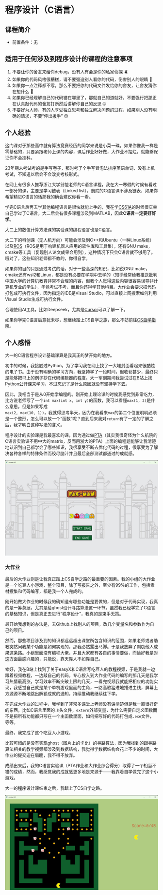 # 程序设计（C语言）
## 课程简介
- 前置条件：无

## 适用于任何涉及到程序设计的课程的注意事项
1. 不要让你的舍友来给你debug，没有人有会是你的私家侦探 🪲
2. 如果你的代码风格很糟糕，请不要强迫别人看你的代码，伤害别人的眼睛 👀
3. 如果你一点注释都不写，那么不要把你的代码文件发给你的舍友，让舍友猜你在想什么 🤔
4. 如果你已经理解自己的代码错在哪里了，那就自己知道就好，不要强行把那正在认真敲代码的舍友打断然后讲解你自己的反思 🤐
5. 不要好为人师，有的人享受独立思考和独立解决问题的过程，如果别人没有明确的请求，不要“伸出援手” 😑

## 个人经验
这门课对于那些高中就有算法竞赛经历的同学来说是小菜一碟，如果你像我一样是零基础的，只要紧跟老师上课的内容，课后作业好好做，大作业不摆烂，就能够保证你不会挂科。

23年期末考试考的是手写卷子，那时考了个手写冒泡法排序英语单词，没有上机考试，不知道以后会不会改变考核形式。

在网上有很多人推荐浙江大学翁恺老师的C语言课程，我在大一寒假的时候有看过一部分的课，主要是学习链表（Linked list），航院的C语言课不涉及链表，如果你希望精进C语言的话那我的确会建议你看一看。

学完C语言后再去学其他编程语言是很快就能上手的，我在学[CS61A](https://cs61a.org/)的时候很庆幸自己学过了C语言，大二后会有很多课程涉及到MATLAB，因此**C语言一定要好好学**。

大二上的数值计算方法课的实验课的编程语言也是C语言。

大二下的科创课（无人机方向）可能会涉及到C++和Ubuntu（一种Linux系统）以及[ROS](http://dev.ros2.fishros.com/)（ROS是用于构建机器人应用的软件库和工具集），还有GNU make，cmake等工具（复现别人论文成果会用到），这种情况下只会C语言就不够用了。哦对了，这些知识老师都不教的，你得自学。

如果你的目的只是通过考试的话，对于一些高深的知识，比如说GNU make，cmake还有wsl2和Linux，都是没有必要在学期中去学的（知乎经常给我推送批判中国大学的计算机教育非常不合理的内容，但我个人觉得这些内容很容易误导非计算机专业的学生），毕竟考试不考，而且你还得学其他科目。大作业会要求把代码打包成可执行文件，因为指定的IDE是Visual Studio，可以直接上网搜索如何利用Visual Studio生成可执行文件。

合理使用AI工具，比如Deepseek，尤其是[Cursor](https://cursor.com/cn)可以了解一下。

如果你学完C语言后意犹未尽，想继续踏上CS自学之旅，那么不妨前往[CS自学指南](https://csdiy.wiki/)。

## 个人感悟
大一的C语言程序设计基础课算是我真正的梦开始的地方。

初中的时候，我接触过Python，为了学习我在网上找了一大堆封面看起来很酷炫的电子书。由于没有明确的学习方向，我坚持学了一段时间，但收获甚少，最终只是能够把书上的例子抄在代码编辑器的程度。大一军训期间我尝试过在B站上找Python公开课来学习，不过忘记了是什么原因就没有坚持学下去。

因此，我相当于是从0开始学编程的。刚开始上理论课的时候我感觉到非常吃力，比方说老师写了一个`int max(int x, int y)`的函数，我可以看懂`max(1, 2)`是什么意思，但是如果写成<br>`max(2, max(10, 1))`，我就得思考半天，因为在我看来`max`的第二个位置明明必须是一个整形，怎么可以放一个“函数”呢？直到后来我对`return`有了一定的了解之后，我才明白这种写法的含义。

程序设计的实验课是我最喜欢的课，因为通过做[PTA](https://pintia.cn/home)（其实我很奇怪为什么航院的C语言实验课不用中大的matrix，反而用浙大的PTA）上面的编程题能够让我清楚地认识到自己都学会了哪些知识，我很享受不断去优化代码的过程，很享受为了解决各种各样的特殊条件而绞尽脑汁并且最后全部测试都通过的成就感。

![](images/MyPacmanMenu.png)

### 大作业
最后的大作业则是让我真正踏上CS自学之路的最重要的因素。我的小组的大作业是一个吃豆人小游戏，整个项目，除了写报告之外，至少有99%的工作，包括素材搜集和代码编写，都是我一个人完成的。

刚开始做大作业的时候我的确知道有哪些功能是要做的，但是对于代码实现，我真的是一筹莫展，尤其是给ghost设计寻路算法这一环节。虽然我已经学完了C语言的基础知识，但是真正去进行“程序设计”，我真的是束手无策。

最开始我想到的办法是，去Github上找别人的项目，改几个变量名和参数作为自己的项目。

然而，那些项目涉及到的知识都远远超出课堂所包含知识的范围，如果老师或者助教突然问我某个功能是如何实现的，那我必然露出马脚。于是我放弃了剽窃他人成果这条路。小组里面没有编程大佬，并且大家都有各自的事情要做，而恰好我是对这方面最感兴趣的，只能说，靠天靠人不如靠自己。

幸好，我在B站上找到了关于easyX和C语言写吃豆人的教程视频，于是我就一边跟着视频教程，一边敲自己的代码。专心投入到大作业代码的编写的那几天是我学习热情最高涨，学习效率不断突破上限的几天，一看完视频我就能把相应的功能实现，我感觉自己就是某个单机游戏里面的主角，一路高歌猛进地推进主线，屏幕上方源源不断地跳出解锁成就的通知，持续推动我继续往下学。

在完成大作业的过程中，我学到了非常多课堂上老师没有讲清楚但是我一直很好奇的东西，比如C语言里面的`.h`头文件，`extern`外部变量，为什么需要自定义函数而不是把所有功能都只写在一个主函数里面，如何把写好的代码打包成`.exe`文件，等等。

最终，我完成了这个吃豆人小游戏。

比较可惜的是没有实现ghost（图片上的卡比）的寻路算法，因为我找到的跟寻路算法相关的教学视频都涉及到数据结构，我觉得学数据结构会花上不少的时间，大作业的提交迫在眉睫，我不得不放弃。

成绩出来后，我的C语言实验课（PTA作业和大作业综合得分）取得了一个相当不错的成绩，然而，我感觉我的成就感更多地是来源于——我靠着自学做完了这个小游戏。

大一的程序设计课结束之后，我踏上了CS自学之路。

![](images/MyPacmanGameplay.png)